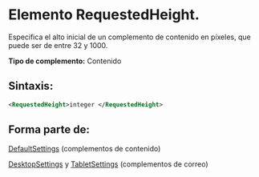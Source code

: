 
# <a name="requestedheight-element"></a>Elemento RequestedHeight.
Especifica el alto inicial de un complemento de contenido en píxeles, que puede ser de entre 32 y 1000.

 **Tipo de complemento:** Contenido


## <a name="syntax:"></a>Sintaxis:


```XML
<RequestedHeight>integer </RequestedHeight>
```


## <a name="contained-in:"></a>Forma parte de:

[DefaultSettings](../../reference/manifest/defaultsettings.md) (complementos de contenido)

[DesktopSettings](../../reference/manifest/desktopsettings.md) y [TabletSettings](../../reference/manifest/tabletsettings.md) (complementos de correo)

